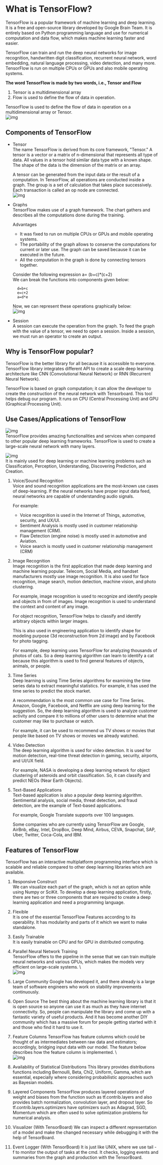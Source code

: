 # What is TensorFlow?
TensorFlow is a popular framework of machine learning and deep learning. It is a free and open-source library developed by Google Brain Team. It is entirely based on Python programming language and use for numerical computation and data flow, which makes machine learning faster and easier.

TensorFlow can train and run the deep neural networks for image recognition, handwritten digit classification, recurrent neural network, word embedding, natural language processing, video detection, and many more. TensorFlow is run on multiple CPUs or GPUs and also mobile operating systems.

**The word TensorFlow is made by two words, i.e., Tensor and Flow**
1. Tensor is a multidimensional array
2. Flow is used to define the flow of data in operation.

TensorFlow is used to define the flow of data in operation on a multidimensional array or Tensor. \
![img](https://github.com/rjnp2/Data-Science/blob/main/tutorial/7.%20Deep%20Learning%20using%20TensorFlow/images/tf1.png)

## Components of TensorFlow
- Tensor \
  The name TensorFlow is derived from its core framework, "Tensor." A tensor is a vector or a matrix of n-dimensional that represents all type of data. All values in a tensor hold similar data type with a known shape. The shape of the data is the dimension of the matrix or an array.

  A tensor can be generated from the input data or the result of a computation. In TensorFlow, all operations are conducted inside a graph. The group is a set of calculation that takes place successively. Each transaction is called an op node are connected. \
  ![img](https://github.com/rjnp2/Data-Science/blob/main/tutorial/7.%20Deep%20Learning%20using%20TensorFlow/images/tf2.png)

- Graphs \
  TensorFlow makes use of a graph framework. The chart gathers and describes all the computations done during the training.

  Advantages
    - It was fixed to run on multiple CPUs or GPUs and mobile operating systems.
    - The portability of the graph allows to conserve the computations for current or later use. The graph can be saved because it can be executed in the future.
    - All the computation in the graph is done by connecting tensors together.
    
  Consider the following expression a= (b+c)*(c+2) \
  We can break the functions into components given below: 
  
        d=b+c 
        e=c+2 
        a=d*e

  Now, we can represent these operations graphically below: \
  ![img](https://github.com/rjnp2/Data-Science/blob/main/tutorial/7.%20Deep%20Learning%20using%20TensorFlow/images/tf3.png)

- Session \
  A session can execute the operation from the graph. To feed the graph with the value of a tensor, we need to open a session. Inside a session, we must run an operator to create an output.

## Why is TensorFlow popular?
  TensorFlow is the better library for all because it is accessible to everyone. TensorFlow library integrates different API to create a scale deep learning architecture like CNN (Convolutional Neural Network) or RNN (Recurrent Neural Network).

  TensorFlow is based on graph computation; it can allow the developer to create the construction of the neural network with Tensorboard. This tool helps debug our program. It runs on CPU (Central Processing Unit) and GPU (Graphical Processing Unit).

## Use Cases/Applications of TensorFlow
  ![img](https://github.com/rjnp2/Data-Science/blob/main/tutorial/7.%20Deep%20Learning%20using%20TensorFlow/images/tf4.png) \
  TensorFlow provides amazing functionalities and services when compared to other popular deep learning frameworks. TensorFlow is used to create a large-scale neural network with many layers.

  ![img](https://github.com/rjnp2/Data-Science/blob/main/tutorial/7.%20Deep%20Learning%20using%20TensorFlow/images/tf5.png) \
  It is mainly used for deep learning or machine learning problems such as Classification, Perception, Understanding, Discovering Prediction, and Creation.

1. Voice/Sound Recognition \
    Voice and sound recognition applications are the most-known use cases of deep-learning. If the neural networks have proper input data feed, neural networks are capable of understanding audio signals.

    For example: 
      - Voice recognition is used in the Internet of Things, automotive, security, and UX/UI. 
      - Sentiment Analysis is mostly used in customer relationship management (CRM). 
      - Flaw Detection (engine noise) is mostly used in automotive and Aviation. 
      - Voice search is mostly used in customer relationship management (CRM)

2. Image Recognition \
    Image recognition is the first application that made deep learning and machine learning popular. Telecom, Social Media, and handset manufacturers mostly use image recognition. It is also used for face recognition, image search, motion detection, machine vision, and photo clustering.

    For example, image recognition is used to recognize and identify people and objects in from of images. Image recognition is used to understand the context and content of any image. 
    
    For object recognition, TensorFlow helps to classify and identify arbitrary objects within larger images. 
    
    This is also used in engineering application to identify shape for modeling purpose (3d reconstruction from 2d image) and by Facebook for photo tagging. 
    
    For example, deep learning uses TensorFlow for analyzing thousands of photos of cats. So a deep learning algorithm can learn to identify a cat because this algorithm is used to find general features of objects, animals, or people.

3. Time Series \
    Deep learning is using Time Series algorithms for examining the time series data to extract meaningful statistics. For example, it has used the time series to predict the stock market.

    A recommendation is the most common use case for Time Series. Amazon, Google, Facebook, and Netflix are using deep learning for the suggestion. So, the deep learning algorithm is used to analyze customer activity and compare it to millions of other users to determine what the customer may like to purchase or watch.

    For example, it can be used to recommend us TV shows or movies that people like based on TV shows or movies we already watched.

4. Video Detection \
    The deep learning algorithm is used for video detection. It is used for motion detection, real-time threat detection in gaming, security, airports, and UI/UX field.

    For example, NASA is developing a deep learning network for object clustering of asteroids and orbit classification. So, it can classify and predict NEOs (Near Earth Objects).

5. Text-Based Applications \
    Text-based application is also a popular deep learning algorithm. Sentimental analysis, social media, threat detection, and fraud detection, are the example of Text-based applications.

    For example, Google Translate supports over 100 languages.

    Some companies who are currently using TensorFlow are Google, AirBnb, eBay, Intel, DropBox, Deep Mind, Airbus, CEVA, Snapchat, SAP, Uber, Twitter, Coca-Cola, and IBM.

## Features of TensorFlow
TensorFlow has an interactive multiplatform programming interface which is scalable and reliable compared to other deep learning libraries which are available.

1. Responsive Construct \
  We can visualize each part of the graph, which is not an option while using Numpy or SciKit. To develop a deep learning application, firstly, there are two or three components that are required to create a deep learning application and need a programming language.

2. Flexible \
  It is one of the essential TensorFlow Features according to its operability. It has modularity and parts of it which we want to make standalone.

3. Easily Trainable \
  It is easily trainable on CPU and for GPU in distributed computing.

4. Parallel Neural Network Training \
  TensorFlow offers to the pipeline in the sense that we can train multiple neural networks and various GPUs, which makes the models very efficient on large-scale systems. \  
  ![img](https://github.com/rjnp2/Data-Science/blob/main/tutorial/7.%20Deep%20Learning%20using%20TensorFlow/images/tf6.jpg)

5. Large Community
  Google has developed it, and there already is a large team of software engineers who work on stability improvements continuously.

6. Open Source
  The best thing about the machine learning library is that it is open source so anyone can use it as much as they have internet connectivity. So, people can manipulate the library and come up with a fantastic variety of useful products. And it has become another DIY community which has a massive forum for people getting started with it and those who find it hard to use it.

7. Feature Columns
  TensorFlow has feature columns which could be thought of as intermediates between raw data and estimators; accordingly, bridging input data with our model.
  The feature below describes how the feature column is implemented. \  
  ![img](https://github.com/rjnp2/Data-Science/blob/main/tutorial/7.%20Deep%20Learning%20using%20TensorFlow/images/tf7.jpg)
  
8. Availability of Statistical Distributions
  This library provides distributions functions including Bernoulli, Beta, Chi2, Uniform, Gamma, which are essential, especially where considering probabilistic approaches such as Bayesian models.

9. Layered Components
  TensorFlow produces layered operations of weight and biases from the function such as tf.contrib.layers and also provides batch normalization, convolution layer, and dropout layer. So tf.contrib.layers.optimizers have optimizers such as Adagrad, SGD, Momentum which are often used to solve optimization problems for numerical analysis.

10. Visualizer (With TensorBoard)
  We can inspect a different representation of a model and make the changed necessary while debugging it with the help of TensorBoard.

11. Event Logger (With TensorBoard)
  It is just like UNIX, where we use tail - f to monitor the output of tasks at the cmd. It checks, logging events and summaries from the graph and production with the TensorBoard.

